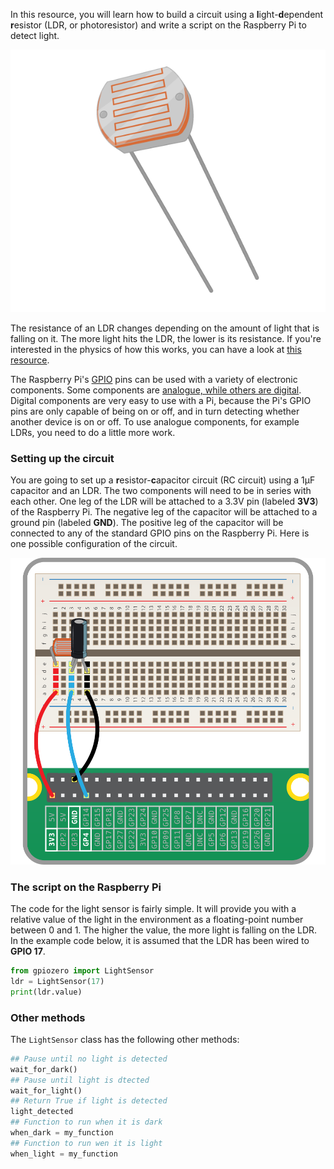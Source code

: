 In this resource, you will learn how to build a circuit using a **l**ight-**d**ependent **r**esistor (LDR, or photoresistor) and write a script on the Raspberry Pi to detect light.

![ldr](images/ldr.png)

The resistance of an LDR changes depending on the amount of light that is falling on it. The more light hits the LDR, the lower is its resistance. If you're interested in the physics of how this works, you can have a look at [this resource](generic-rc-charging-circuit).

The Raspberry Pi's [GPIO](rpi-gpio-pins) pins can be used with a variety of electronic components. Some components are [analogue, while others are digital](generic-analogue-digital). Digital components are very easy to use with a Pi, because the Pi's GPIO pins are only capable of being on or off, and in turn detecting whether another device is on or off. To use analogue components, for example LDRs, you need to do a little more work.

### Setting up the circuit

You are going to set up a **r**esistor-**c**apacitor circuit (RC circuit) using a 1µF capacitor and an LDR. The two components will need to be in series with each other. One leg of the LDR will be attached to a 3.3V pin (labeled **3V3**) of the Raspberry Pi. The negative leg of the capacitor will be attached to a ground pin (labeled **GND**). The positive leg of the capacitor will be connected to any of the standard GPIO pins on the Raspberry Pi. Here is one possible configuration of the circuit.

![circuit](images/RC-circuit.png)

### The script on the Raspberry Pi

The code for the light sensor is fairly simple. It will provide you with a relative value of the light in the environment as a floating-point number between 0 and 1. The higher the value, the more light is falling on the LDR. In the example code below, it is assumed that the LDR has been wired to **GPIO 17**.

```python
from gpiozero import LightSensor
ldr = LightSensor(17)
print(ldr.value)
```

### Other methods

The `LightSensor` class has the following other methods:

```python
## Pause until no light is detected
wait_for_dark()
## Pause until light is dtected
wait_for_light()
## Return True if light is detected
light_detected
## Function to run when it is dark
when_dark = my_function
## Function to run wen it is light
when_light = my_function
```
